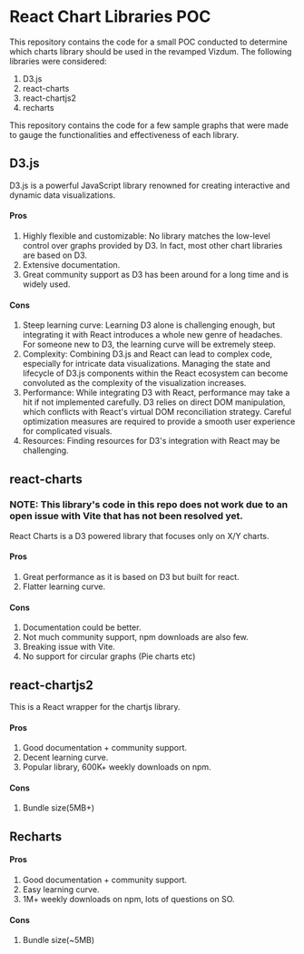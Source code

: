 # React Chart Libraries POC

This repository contains the code for a small POC conducted to determine which charts library should be used in the revamped Vizdum.
The following libraries were considered:

1. D3.js
2. react-charts
3. react-chartjs2
4. recharts

This repository contains the code for a few sample graphs that were made to gauge the functionalities and effectiveness of each library.

## D3.js

D3.js is a powerful JavaScript library renowned for creating interactive and dynamic data visualizations.

#### Pros

1. Highly flexible and customizable: No library matches the low-level control over graphs provided by D3. In fact, most other chart libraries are based on D3.
2. Extensive documentation.
3. Great community support as D3 has been around for a long time and is widely used.

#### Cons

1. Steep learning curve: Learning D3 alone is challenging enough, but integrating it with React introduces a whole new genre of headaches. For someone new to D3, the learning curve will be extremely steep.
2. Complexity: Combining D3.js and React can lead to complex code, especially for intricate data visualizations. Managing the state and lifecycle of D3.js components within the React ecosystem can become convoluted as the complexity of the visualization increases.
3. Performance: While integrating D3 with React, performance may take a hit if not implemented carefully. D3 relies on direct DOM manipulation, which conflicts with React's virtual DOM reconciliation strategy. Careful optimization measures are required to provide a smooth user experience for complicated visuals.
4. Resources: Finding resources for D3's integration with React may be challenging.

## react-charts

### NOTE: This library's code in this repo does not work due to an open issue with Vite that has not been resolved yet.

React Charts is a D3 powered library that focuses only on X/Y charts.

#### Pros

1. Great performance as it is based on D3 but built for react.
2. Flatter learning curve.

#### Cons

1. Documentation could be better.
2. Not much community support, npm downloads are also few.
3. Breaking issue with Vite.
4. No support for circular graphs (Pie charts etc)

## react-chartjs2

This is a React wrapper for the chartjs library.

#### Pros

1. Good documentation + community support.
2. Decent learning curve.
3. Popular library, 600K+ weekly downloads on npm.

#### Cons

1. Bundle size(5MB+)

## Recharts

#### Pros

1. Good documentation + community support.
2. Easy learning curve.
3. 1M+ weekly downloads on npm, lots of questions on SO.

#### Cons

1. Bundle size(~5MB)
